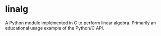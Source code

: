 # linalg

A Python module implemented in C to perform linear algebra. Primarily an educational usage example of the Python/C API.